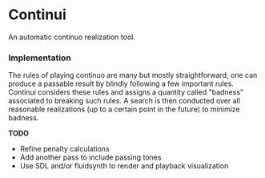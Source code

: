 # Continui

An automatic continuo realization tool.

### Implementation
The rules of playing continuo are many but mostly straightforward; one can produce a passable result by blindly following a few important rules. Continui considers these rules and assigns a quantity called "badness" associated to breaking such rules. A search is then conducted over all reasonable realizations (up to a certain point in the future) to minimize badness.

**TODO**

- Refine penalty calculations
- Add another pass to include passing tones
- Use SDL and/or fluidsynth to render and playback visualization

